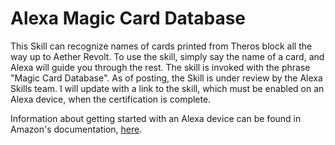 # Alexa Magic Card Database

This Skill can recognize names of cards printed from Theros block all the way up to Aether Revolt. To use the skill, simply say the name of a card, and Alexa will guide you through the rest. The skill is invoked with the phrase "Magic Card Database". As of posting, the Skill is under review by the Alexa Skills team. I will update with a link to the skill, which must be enabled on an Alexa device, when the certification is complete.

Information about getting started with an Alexa device can be found in Amazon's documentation, <a href="https://github.com/alexa">here</a>.